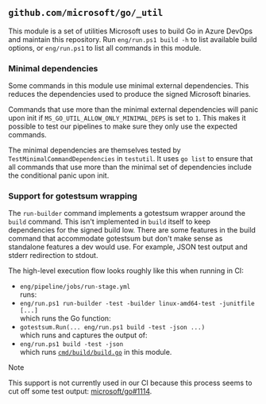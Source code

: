 ## `github.com/microsoft/go/_util`

This module is a set of utilities Microsoft uses to build Go in Azure DevOps and
maintain this repository. Run `eng/run.ps1 build -h` to list available build
options, or `eng/run.ps1` to list all commands in this module.

### Minimal dependencies
Some commands in this module use minimal external dependencies. This reduces the
dependencies used to produce the signed Microsoft binaries.

Commands that use more than the minimal external dependencies will panic upon
init if `MS_GO_UTIL_ALLOW_ONLY_MINIMAL_DEPS` is set to `1`. This makes it
possible to test our pipelines to make sure they only use the expected commands.

The minimal dependencies are themselves tested by
`TestMinimalCommandDependencies` in `testutil`. It uses `go list` to ensure that
all commands that use more than the minimal set of dependencies include the
conditional panic upon init.

### Support for gotestsum wrapping
The `run-builder` command implements a gotestsum wrapper around the `build`
command. This isn't implemented in `build` itself to keep dependencies for the
signed build low. There are some features in the build command that accommodate
gotestsum but don't make sense as standalone features a dev would use. For
example, JSON test output and stderr redirection to stdout.

The high-level execution flow looks roughly like this when running in CI:

* `eng/pipeline/jobs/run-stage.yml`  
  runs:
* `eng/run.ps1 run-builder -test -builder linux-amd64-test -junitfile [...]`  
  which runs the Go function:
* `gotestsum.Run(... eng/run.ps1 build -test -json ...)`  
  which runs and captures the output of:
* `eng/run.ps1 build -test -json`  
  which runs [`cmd/build/build.go`](cmd/build/build.go) in this module.

> [!NOTE]
> This support is not currently used in our CI because this process seems to cut off some test output:
> [microsoft/go#1114](https://github.com/microsoft/go/issues/1114).
